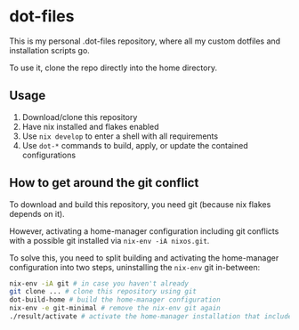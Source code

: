 # dot-files
This is my personal .dot-files repository, where all my custom dotfiles and installation scripts go. 

To use it, clone the repo directly into the home directory.

## Usage

1. Download/clone this repository
2. Have nix installed and flakes enabled
3. Use `nix develop` to enter a shell with all requirements
4. Use `dot-*` commands to build, apply, or update the contained configurations

## How to get around the git conflict

To download and build this repository, you need git (because nix flakes depends on it).

However, activating a home-manager configuration including git conflicts with a possible git installed via `nix-env -iA nixos.git`.

To solve this, you need to split building and activating the home-manager configuration into two steps, uninstalling the `nix-env` git in-between:

```sh
nix-env -iA git # in case you haven't already
git clone ... # clone this repository using git
dot-build-home # build the home-manager configuration
nix-env -e git-minimal # remove the nix-env git again
./result/activate # activate the home-manager installation that includes git
```


